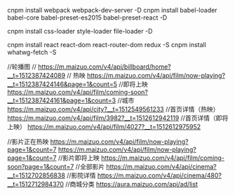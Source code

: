 cnpm install webpack webpack-dev-server -D
cnpm install babel-loader  babel-core babel-preset-es2015                       babel-preset-react -D

cnpm install css-loader style-loader file-loader -D

cnpm install react react-dom react-router-dom redux -S
cnpm install  whatwg-fetch -S





 //轮播图
//  https://m.maizuo.com/v4/api/billboard/home?__t=1512387424089
// 热映
https://m.maizuo.com/v4/api/film/now-playing?__t=1512387424146&page=1&count=5
//即将上映
https://m.maizuo.com/v4/api/film/coming-soon?__t=1512387424161&page=1&count=3
//城市
https://m.maizuo.com/v4/api/city?__t=1512549561233
//首页详情（热映）
https://m.maizuo.com/v4/api/film/3982?__t=1512612942119
//首页详情（即将上映）
https://m.maizuo.com/v4/api/film/4027?__t=1512612975952

//影片正在热映
https://m.maizuo.com/v4/api/film/now-playing?page=1&count=7
https://m.maizuo.com/v4/api/film/now-playing?page=1&count=7
//影片即将上映
https://m.maizuo.com/v4/api/film/coming-soon?page=1&count=7
//全部影片
https://m.maizuo.com/v4/api/cinema?__t=1512702856838
//影院详情
https://m.maizuo.com/v4/api/cinema/480?__t=1512712984370
//商城分类
https://aura.maizuo.com/api/ad/list